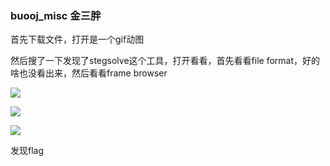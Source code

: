 ### buooj_misc 金三胖

首先下载文件，打开是一个gif动图

然后搜了一下发现了stegsolve这个工具，打开看看，首先看看file format，好的啥也没看出来，然后看看frame browser

![](https://pic.imgdb.cn/item/610d24d35132923bf87c3ae3.jpg)

![](https://pic.imgdb.cn/item/610d24f45132923bf87c81bb.jpg)

![](https://pic.imgdb.cn/item/610d250a5132923bf87cb124.jpg)

发现flag